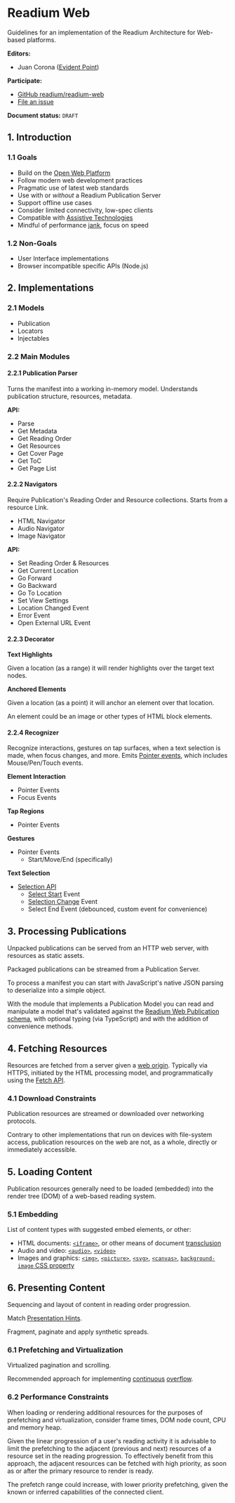 # Readium Web

Guidelines for an implementation of the Readium Architecture for Web-based platforms.

**Editors:**

- Juan Corona ([Evident Point](https://evidentpoint.com))

**Participate:**

- [GitHub readium/readium-web](https://github.com/readium/readium-web)
- [File an issue](https://github.com/readium/readium-web/issues)

**Document status:** `DRAFT`

## 1. Introduction

### 1.1 Goals

- Build on the [Open Web Platform](https://www.w3.org/wiki/Open_Web_Platform)
- Follow modern web development practices
- Pragmatic use of latest web standards
- Use with or _without_ a Readium Publication Server
- Support offline use cases
- Consider limited connectivity, low-spec clients
- Compatible with [Assistive Technologies](https://www.w3.org/WAI/people-use-web/tools-techniques/)
- Mindful of performance [jank](http://jankfree.org/), focus on speed

### 1.2 Non-Goals

- User Interface implementations
- Browser incompatible specific APIs (Node.js)

## 2. Implementations

### 2.1 Models

- Publication
- Locators
- Injectables

### 2.2 Main Modules

#### 2.2.1 Publication Parser

Turns the manifest into a working in-memory model.
Understands publication structure, resources, metadata.

**API:**

- Parse
- Get Metadata
- Get Reading Order
- Get Resources
- Get Cover Page
- Get ToC
- Get Page List

#### 2.2.2 Navigators

Require Publication's Reading Order and Resource collections. Starts from a resource Link.

- HTML Navigator
- Audio Navigator
- Image Navigator

**API:**
- Set Reading Order & Resources
- Get Current Location
- Go Forward
- Go Backward
- Go To Location
- Set View Settings
- Location Changed Event
- Error Event
- Open External URL Event

#### 2.2.3 Decorator

**Text Highlights**

Given a location (as a range) it will render highlights over the target text nodes.

**Anchored Elements**

Given a location (as a point) it will anchor an element over that location.

An element could be an image or other types of HTML block elements.

#### 2.2.4 Recognizer

Recognize interactions, gestures on tap surfaces, when a text selection is made, when focus changes, and more.
Emits [Pointer events](https://developer.mozilla.org/en-US/docs/Web/API/Pointer_events), which includes Mouse/Pen/Touch events.

**Element Interaction**
- Pointer Events
- Focus Events

**Tap Regions**
- Pointer Events

**Gestures**
- Pointer Events
  - Start/Move/End (specifically)

**Text Selection**
- [Selection API](https://developer.mozilla.org/en-US/docs/Web/API/Selection_API)
  - [Select Start](https://developer.mozilla.org/en-US/docs/Web/API/GlobalEventHandlers/onselectstart) Event
  - [Selection Change](https://developer.mozilla.org/en-US/docs/Web/API/GlobalEventHandlers/onselectionchange) Event
  - Select End Event (debounced, custom event for convenience)

## 3. Processing Publications

Unpacked publications can be served from an HTTP web server, with resources as static assets.

Packaged publications can be streamed from a Publication Server.

To process a manifest you can start with JavaScript's native JSON parsing to deserialize into a simple object.

With the module that implements a Publication Model you can read and manipulate a model that's validated against the [Readium Web Publication schema](https://readium.org/webpub-manifest/#appendix-a-json-schema), with optional typing (via TypeScript) and with the addition of convenience methods.

## 4. Fetching Resources

Resources are fetched from a server given a [web origin](https://readium.org/architecture/server/origin.html). Typically via HTTPS, initiated by the HTML processing model, and programmatically using the [Fetch API](https://developer.mozilla.org/en-US/docs/Web/API/Fetch_API).

### 4.1 Download Constraints

Publication resources are streamed or downloaded over networking protocols.

Contrary to other implementations that run on devices with file-system access, publication resources on the web are not, as a whole, directly or immediately accessible.

## 5. Loading Content

Publication resources generally need to be loaded (embedded) into the render tree (DOM) of a web-based reading system.

### 5.1 Embedding
List of content types with suggested embed elements, or other:

- HTML documents: [`<iframe>`](https://developer.mozilla.org/en-US/docs/Web/HTML/Element/iframe), or other means of document [transclusion](https://en.wikipedia.org/wiki/Transclusion)
- Audio and video: [`<audio>`](https://developer.mozilla.org/en-US/docs/Web/HTML/Element/audio), [`<video>`](https://developer.mozilla.org/en-US/docs/Web/HTML/Element/video)
- Images and graphics: [`<img>`](https://developer.mozilla.org/en-US/docs/Web/HTML/Element/img), [`<picture>`](https://developer.mozilla.org/en-US/docs/Web/HTML/Element/picture), [`<svg>`](https://developer.mozilla.org/en-US/docs/Web/HTML/Element/svg), [`<canvas>`](https://developer.mozilla.org/en-US/docs/Web/HTML/Element/canvas), [`background-image` CSS property](https://developer.mozilla.org/en-US/docs/Web/CSS/background-image)

## 6. Presenting Content

Sequencing and layout of content in reading order progression.

Match [Presentation Hints](https://readium.org/webpub-manifest/extensions/presentation.html).

Fragment, paginate and apply synthetic spreads.

### 6.1 Prefetching and Virtualization

Virtualized pagination and scrolling.

Recommended approach for implementing [continuous](https://readium.org/webpub-manifest/extensions/presentation.html#continuous) [overflow](https://readium.org/webpub-manifest/extensions/presentation.html#overflow).

### 6.2 Performance Constraints

When loading or rendering additional resources for the purposes of prefetching and virtualization, consider frame times, DOM node count, CPU and memory heap.

Given the linear progression of a user's reading activity it is advisable to limit the prefetching to the adjacent (previous and next) resources of a resource  set in the reading progression. To effectively benefit from this approach, the adjacent resources can be fetched with high priority, as soon as or after the primary resource to render is ready. 

The prefetch range could increase, with lower priority prefetching, given the known or inferred capabilities of the connected client.
